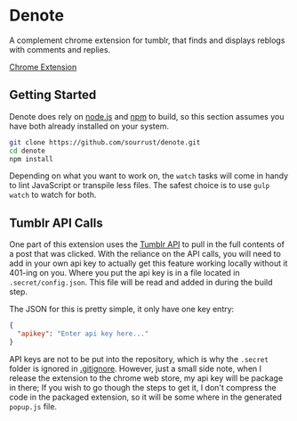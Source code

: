 # Denote

A complement chrome extension for tumblr, that finds and displays
reblogs with comments and replies.

[Chrome Extension][1]

## Getting Started

Denote does rely on [node.js][2] and [npm][3] to build, so this section
assumes you have both already installed on your system.

```bash
git clone https://github.com/sourrust/denote.git
cd denote
npm install
```

Depending on what you want to work on, the `watch` tasks will come in
handy to lint JavaScript or transpile less files. The safest choice is
to use `gulp watch` to watch for both.

## Tumblr API Calls

One part of this extension uses the [Tumblr API][4] to pull in the full
contents of a post that was clicked. With the reliance on the API calls,
you will need to add in your own api key to actually get this feature
working locally without it 401-ing on you. Where you put the api key is
in a file located in `.secret/config.json`. This file will be read and
added in during the build step.

The JSON for this is pretty simple, it only have one key entry:

```json
{
  "apikey": "Enter api key here..."
}
```

API keys are not to be put into the repository, which is why the
`.secret` folder is ignored in [.gitignore][5]. However, just a small
side note, when I release the extension to the chrome web store, my api
key will be package in there; If you wish to go though the steps to get
it, I don't compress the code in the packaged extension, so it will be
some where in the generated `popup.js` file.

[1]: https://chrome.google.com/webstore/detail/denote/ibfbkmghalfjcfeoocejnhhenidpgnbg
[2]: http://nodejs.org/
[3]: https://npmjs.org/
[4]: http://www.tumblr.com/docs/en/api/v2
[5]: https://github.com/sourrust/denote/blob/master/.gitignore
